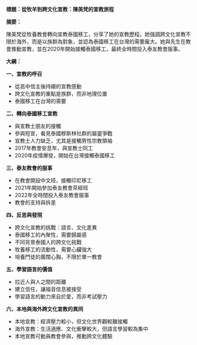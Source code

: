 **標題：從牧羊到跨文化宣教：陳美梵的宣教旅程**

**摘要：**

陳美梵從牧養教會轉向宣教泰國移工，分享了她的宣教歷程。她強調跨文化宣教不限於海外，而是以族群為對象，並認為泰國移工在台灣的需要龐大。她與先生在教會推動宣教，並在2020年開始接觸泰國移工，最終全時間投入泰友教會服事。

**大綱：**

**一、宣教的呼召**
* 從高中信主後持續的宣教感動
* 跨文化宣教的重點是族群，而非地理位置
* 泰國移工在台灣的需要

**二、轉向泰國移工宣教**
* 與宣教士朋友的接觸
* 參與短宣，看見泰國穆斯林社群的屬靈爭戰
* 宣教士人力缺乏，尤其是接觸男性宗教領袖
* 2017年教會安息年，與宣教士同工
* 2020年疫情爆發，開始在台灣接觸泰國移工

**三、泰友教會的服事**
* 在教會開設中文班，接觸印尼移工
* 2021年開始參加泰友教會茶經班
* 2022年全時間投入泰友教會服事
* 教會的支持與拆差

**四、反思與發現**
* 跨文化宣教的挑戰：語言、文化差異
* 泰國移工的內聚性，需要歸屬感
* 不同背景泰國人的跨文化挑戰
* 牧養移工的流動性，需要心臟強大
* 培養門徒的廣闊心胸，不限於單一教會

**五、學習語言的價值**
* 拉近人與人之間的距離
* 建立信任，讓福音信息被接受
* 學習語言的動力來自於愛，而非考試壓力

**六、本地與海外跨文化宣教的異同**
* 本地宣教：經濟壓力較小，但文化世界觀較難接觸
* 海外宣教：生活適應、文化衝擊較大，但語言學習較為集中
* 本地宣教可動員教會參與，推動跨文化體驗